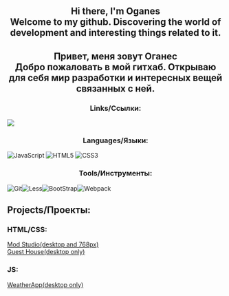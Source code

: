
<h2 align="center">Hi there, I'm Oganes <br>
Welcome to my github.  Discovering the world of development and interesting things related to it. </h2>

<h2 align="center">
  Привет, меня зовут Оганес <br> 
  Добро пожаловать в мой гитхаб. Открываю для себя мир разработки и интересных вещей связанных с ней.
</h2>

<h3 align="center">Links/Ссылки:</h3>  
<a href="https://www.codewars.com/users/NBhey">
  <img src ='https://www.codewars.com/users/NBhey/badges/small'>
</a>

<h3 align="center">Languages/Языки:</h3>
<span><img src="https://img.shields.io/badge/javascript-%23323330.svg?style=for-the-badge&logo=javascript&logoColor=%23F7DF1E" alt="JavaScript"> </span> <span><img src ="https://img.shields.io/badge/html5-%23E34F26.svg?style=for-the-badge&logo=html5&logoColor=white" alt="HTML5"></span> <span><img src = "https://img.shields.io/badge/css3-%231572B6.svg?style=for-the-badge&logo=css3&logoColor=white" alt='CSS3'></span>

<h3 align="center">Tools/Инструменты:</h3>

<span><img src='https://img.shields.io/badge/git-%23F05033.svg?style=for-the-badge&logo=git&logoColor=white' alt='Git'></span><span><img src="https://img.shields.io/badge/less-2B4C80?style=for-the-badge&logo=less&logoColor=white" alt="Less"></span><span><img src="https://img.shields.io/badge/bootstrap-%238511FA.svg?style=for-the-badge&logo=bootstrap&logoColor=white" alt="BootStrap"><span><img src ='https://img.shields.io/badge/webpack-%238DD6F9.svg?style=for-the-badge&logo=webpack&logoColor=black' alt='Webpack'></span>


<h2>Projects/Проекты:</h2>
<h3>HTML/CSS:</h3>
<span><a  href="https://nbhey.github.io/otus-css-Markarian-Tridrikh/">Mod Studio(desktop and 768px)</a></span> <br>
<span><a href="https://nbhey.github.io/Pet-Project1-HTML-CSS/">Guest House(desktop only)</a></span>

<h3>JS:</h3>
<span><a  href="https://nbhey.github.io/WeatherApp/">WeatherApp(desktop only)</a></span> <br>






